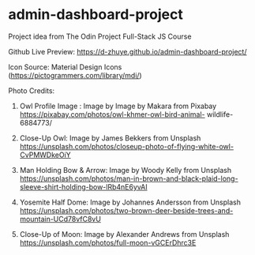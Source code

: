 # admin-dashboard-project
Project idea from The Odin Project Full-Stack JS Course

Github Live Preview: https://d-zhuye.github.io/admin-dashboard-project/

Icon Source: Material Design Icons (https://pictogrammers.com/library/mdi/)

Photo Credits: 
1. Owl Profile Image : Image by Image by Makara from Pixabay 
https://pixabay.com/photos/owl-khmer-owl-bird-animal-   wildlife-6884773/

2. Close-Up Owl: Image by James Bekkers from Unsplash
https://unsplash.com/photos/closeup-photo-of-flying-white-owl-CvPMWDkeOiY

3. Man Holding Bow & Arrow: Image by Woody Kelly from Unsplash
https://unsplash.com/photos/man-in-brown-and-black-plaid-long-sleeve-shirt-holding-bow-lRb4nE6yvAI

4. Yosemite Half Dome: Image by Johannes Andersson from Unsplash
https://unsplash.com/photos/two-brown-deer-beside-trees-and-mountain-UCd78vfC8vU

5. Close-Up of Moon: Image by Alexander Andrews from Unsplash
https://unsplash.com/photos/full-moon-vGCErDhrc3E


